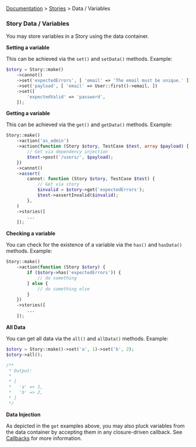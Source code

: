 [Documentation](/docs/documentation.md) > [Stories](/docs/stories.md) > Data / Variables

### Story Data / Variables

You may store variables in a Story using the data container.

**Setting a variable**

This can be achieved via the `set()` and `setData()` methods. Example:

```php
$story = Story::make()
    ->cannot()
    ->set('expectedErrors', [ 'email' => 'The email must be unique.' ])
    ->set('payload', [ 'email' => User::first()->email, ])
    ->set([
        'expectedValid' => 'password',
    ]);
```

**Getting a variable**

This can be achieved via the `get()` and `getData()` methods. Example:

```php
Story::make()
    ->action('as_admin')
    ->action(function (Story $story, TestCase $test, array $payload) {
        // Get via dependency injection
        $test->post('/users/', $payload);
    })
    ->cannot()
    ->assert(
        cannot: function (Story $story, TestCase $test) {
            // Get via story
            $invalid = $story->get('expectedErrors');
            $test->assertInvalid($invalid);
        },
    )
    ->stories([
        ...
    ]);
```

**Checking a variable**

You can check for the existence of a variable via the `has()` and `hasData()` methods. Example:

```php
Story::make()
    ->action(function (Story $story) {
        if ($story->has('expectedErrors')) {
            // do something
        } else {
            // do something else
        }
    })
    ->stories([
        ...
    ]);
```

**All Data**

You can get all data via the `all()` and `allData()` methods. Example:

```php
$story = Story::make()->set('a', 1)->set('b', 2);
$story->all();

/**
 * Output:
 * 
 * [
 *   'a' => 1,
 *   'b' => 2,
 * ]
 */
```

**Data Injection**

As depicted in the `get` examples above, you may also pluck variables from the data container by accepting them in any closure-driven callback. See [Callbacks](/docs/stories/callbacks.md) for more information.